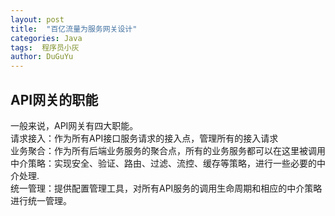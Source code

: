```yaml
---
layout: post
title:  "百亿流量为服务网关设计"
categories: Java
tags:  程序员小灰
author: DuGuYu
---
```

## API网关的职能
   一般来说，API网关有四大职能。   
    请求接入：作为所有API接口服务请求的接入点，管理所有的接入请求        
    业务聚合：作为所有后端业务服务的聚合点，所有的业务服务都可以在这里被调用 
    中介策略：实现安全、验证、路由、过滤、流控、缓存等策略，进行一些必要的中介处理.    
    统一管理：提供配置管理工具，对所有API服务的调用生命周期和相应的中介策略进行统一管理。
